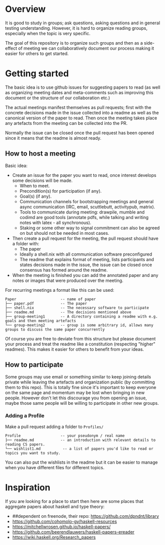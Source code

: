 # Overview

It is good to study in groups; ask questions, asking questions and in general testing understanding. However, it is hard to organize reading groups, especially when the topic is very specific.

The goal of this repository is to organize such groups and then as a side-effect of meeting we can collaboratively document our process making it easier for others to get started.


# Getting started

The basic idea is to use github issues for suggesting papers to read (as well as organizing meeting dates and meta-comments such as improving this document or the structure of our collaboration etc.) 

The actual meetings manifest themselves as pull requests; first with the concrete decisions made in the issue collected into a readme as well as the canonical version of the paper to read. Then once the meeting takes place any artefacts from the meeting can be collected into the PR.

Normally the issue can be closed once the pull request has been opened since it means that the readme is almost ready.



## How to host a meeting

Basic idea:

- Create an issue for the paper you want to read, once interest develops some decisions will be made.
  - When to meet.
  - Precondition(s) for participation (if any).
  - Goal(s) (if any).
  - Communication channels for bootstrapping meetings and general async communication (IRC, email, scuttlebutt, activitypub, matrix).
  - Tools to communicate during meeting:  drawpile, mumble and codimd are good tools (annotate pdfs, while talking and writing notes with latex - all synchronous).
  - Staking or some other way to signal commitment can also be agreed on but should not be needed in most cases.
- Then create a pull request for the meeting, the pull request should have a folder with:
  - The paper
  - Ideally a shell.nix with all communication software preconfigured
  - The readme that explains format of meeting, lists participants and states decisions made in the issue, the issue can be closed once consensus has formed around the readme.
- When the meeting is finished you can add the annotated paper and any notes or images that were produced over the meeting.

For recurring meetings a format like this can be used:
```
Paper                    -- name of paper
├── paper.pdf            -- The paper
├── shell.nix            -- The necessary software to participate
├── readme.md            -- The decisions mentioned above
├── group-meeting1       -- A directory containing a readme with e.g. goals and then meeting artefacts
└── group-meeting2       -- group is some arbitrary id, allows many groups to discuss the same paper concurrently
```

Of course you are free to deviate from this structure but please document your process and treat the readme like a constitution (respecting "higher" readmes). This makes it easier for others to benefit from your ideas.

## How to participate

Some groups may use email or something similar to keep joining details private while leaving the artefacts and organization public (by committing them to this repo). This is totally fine since it's important to keep everyone on the same page and momentum may be lost when bringing in new people. However don't let this discourage you from opening an issue, maybe those same people will be willing to participate in other new groups.

### Adding a Profile

Make a pull request adding a folder to `Profiles/`
```
Profile                  -- your pseudonym / real name
├── readme.md            -- an introduction with relevant details to reading CS papers.
└── wishlist1.md          -- a list of papers you'd like to read or topics you want to study.
```
You can also put the wishlists in the readme but it can be easier to manage when you have different files for different topics.


# Inspiration

If you are looking for a place to start then here are some places that aggregate papers about haskell and type theory:

- ##dependent on freenode, their repo: https://github.com/dpndnt/library
- https://github.com/cohomolo-gy/haskell-resources
- https://mitchellwrosen.github.io/haskell-papers/
- https://github.com/beerendlauwers/haskell-papers-ereader
- https://wiki.haskell.org/Research_papers
